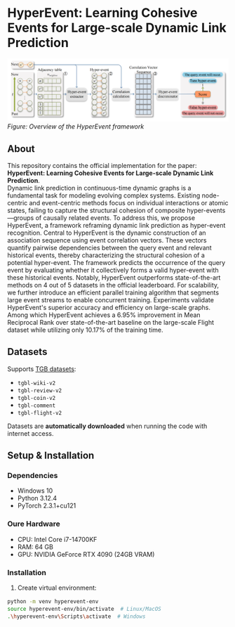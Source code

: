 # HyperEvent: Learning Cohesive Events for Large-scale Dynamic Link Prediction

![HyperEvent Framework Illustration](./framework.png)  
*Figure: Overview of the HyperEvent framework*

## About
This repository contains the official implementation for the paper:  
**HyperEvent: Learning Cohesive Events for Large-scale Dynamic Link Prediction**.  
Dynamic link prediction in continuous-time dynamic graphs is a fundamental task for modeling evolving complex systems. Existing node-centric and event-centric methods focus on individual interactions or atomic states, failing to capture the structural cohesion of composite hyper-events—groups of causally related events. To address this, we propose HyperEvent, a framework reframing dynamic link prediction as hyper-event recognition. Central to HyperEvent is the dynamic construction of an association sequence using event correlation vectors. These vectors quantify pairwise dependencies between the query event and relevant historical events, thereby characterizing the structural cohesion of a potential hyper-event. The framework predicts the occurrence of the query event by evaluating whether it collectively forms a valid hyper-event with these historical events. Notably, HyperEvent outperforms state-of-the-art methods on 4 out of 5 datasets in the official leaderboard. For scalability, we further introduce an efficient parallel training algorithm that segments large event streams to enable concurrent training. Experiments validate HyperEvent's superior accuracy and efficiency on large-scale graphs.  Among which HyperEvent achieves a 6.95\% improvement in Mean Reciprocal Rank over state-of-the-art baseline on the large-scale Flight dataset while utilizing only 10.17\% of the training time. 
## Datasets
Supports [TGB datasets](https://tgb.complexdatalab.com/docs/leader_linkprop/):
- `tgbl-wiki-v2`
- `tgbl-review-v2`
- `tgbl-coin-v2`
- `tgbl-comment`
- `tgbl-flight-v2`

Datasets are **automatically downloaded** when running the code with internet access.

## Setup & Installation
### Dependencies
- Windows 10
- Python 3.12.4
- PyTorch 2.3.1+cu121

### Oure Hardware
- CPU: Intel Core i7-14700KF 
- RAM: 64 GB
- GPU: NVIDIA GeForce RTX 4090 (24GB VRAM)

### Installation
1. Create virtual environment:
```bash
python -m venv hyperevent-env
source hyperevent-env/bin/activate  # Linux/MacOS
.\hyperevent-env\Scripts\activate  # Windows
